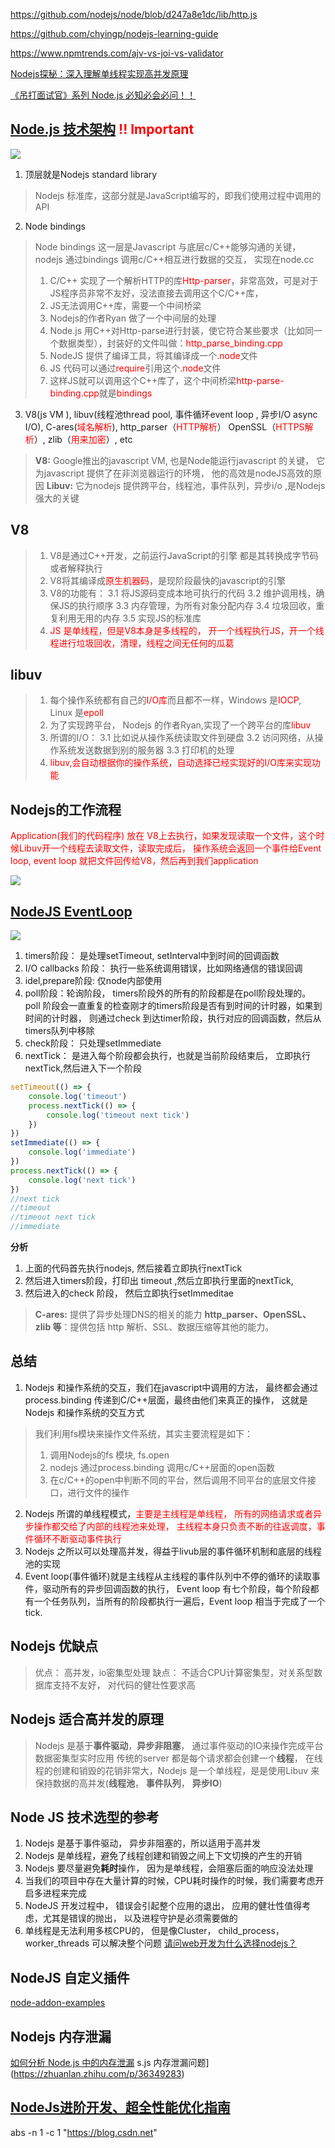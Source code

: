 https://github.com/nodejs/node/blob/d247a8e1dc/lib/http.js

https://github.com/chyingp/nodejs-learning-guide

https://www.npmtrends.com/ajv-vs-joi-vs-validator

[Nodejs探秘：深入理解单线程实现高并发原理](https://blog.csdn.net/j2IaYU7Y/article/details/81623516?depth_1-utm_source=distribute.pc_relevant.none-task-blog-BlogCommendFromBaidu-2&utm_source=distribute.pc_relevant.none-task-blog-BlogCommendFromBaidu-2)

[《吊打面试官》系列 Node.js 必知必会必问！！](https://mp.weixin.qq.com/s/94wxm57cd3fS96gixVAxMA)

## [Node.js 技术架构](https://juejin.cn/post/7081891057918558221)  <font color=red>!! Important</font>
![](https://img-blog.csdnimg.cn/img_convert/3a676412e0549e75b2bc0a816d85c44b.png)
1. 顶层就是Nodejs standard library 
> Nodejs 标准库，这部分就是JavaScript编写的，即我们使用过程中调用的API
2. Node bindings
> Node bindings 这一层是Javascript 与底层c/C++能够沟通的关键，nodejs 通过bindings 调用c/C++相互进行数据的交互， 实现在node.cc
> 1. C/C++ 实现了一个解析HTTP的库<font color=red>Http-parser</font>，非常高效，可是对于JS程序员非常不友好，没法直接去调用这个C/C++库，
> 2. JS无法调用C++库，需要一个中间桥梁
> 3. Nodejs的作者Ryan 做了一个中间层的处理
> 4. Node.js 用C++对Http-parse进行封装，使它符合某些要求（比如同一个数据类型），封装好的文件叫做：<font color=red>http_parse_binding.cpp</font>
> 5. NodeJS 提供了编译工具，将其编译成一个<font color=red>.node</font>文件
> 6. JS 代码可以通过<font color=red>require</font>引用这个<font color=red>.node</font>文件
> 7. 这样JS就可以调用这个C++库了，这个中间桥梁<font color=red>http-parse-binding.cpp</font>就是<font color=red>bindings</font>
3. V8(js VM ), libuv(线程池thread pool, 事件循环event loop , 异步I/O async I/O), C-ares(<font color=red>域名解析</font>), http_parser（<font color=red>HTTP解析</font>） OpenSSL（<font color=red>HTTPS解析</font>）, zlib（<font color=red>用来加密</font>）, etc
> **V8:** Google推出的javascript VM, 也是Node能运行javascript 的关键， 它为javascript 提供了在非浏览器运行的环境， 他的高效是nodeJS高效的原因
> **Libuv:** 它为nodejs 提供跨平台，线程池，事件队列，异步i/o ,是Nodejs强大的关键

## V8
> 1. V8是通过C++开发，之前运行JavaScript的引擎 都是其转换成字节码或者解释执行
> 2. V8将其编译成<font color=red>原生机器码</font>，是现阶段最快的javascript的引擎
> 3. V8的功能有：
> 3.1 将JS源码变成本地可执行的代码
> 3.2 维护调用栈，确保JS的执行顺序
> 3.3 内存管理，为所有对象分配内存
> 3.4 垃圾回收，重复利用无用的内存
> 3.5 实现JS的标准库
> 4. <font color=red>JS 是单线程，但是V8本身是多线程的， 开一个线程执行JS，开一个线程进行垃圾回收，清理，线程之间无任何的瓜葛</font>
## libuv
> 1. 每个操作系统都有自己的<font color=red>I/O库</font>而且都不一样，Windows 是<font color=red>IOCP</font>, Linux 是<font color=red>epoll</font>
> 2. 为了实现跨平台， Nodejs 的作者Ryan,实现了一个跨平台的库<font color=red>libuv</font>
> 3. 所谓的I/O：
> 3.1 比如说从操作系统读取文件到硬盘
> 3.2 访问网络，从操作系统发送数据到别的服务器
> 3.3 打印机的处理
> 4. <font color=red>libuv,会自动根据你的操作系统，自动选择已经实现好的I/O库来实现功能</font>

## Nodejs的工作流程

<font color=red>Application(我们的代码程序) 放在 V8上去执行，如果发现读取一个文件，这个时候Libuv开一个线程去读取文件，读取完成后， 操作系统会返回一个事件给Event loop, event loop 就把文件回传给V8，然后再到我们application</font>

![](https://p3-juejin.byteimg.com/tos-cn-i-k3u1fbpfcp/065dcabeb42447428f5283259f01d0bd~tplv-k3u1fbpfcp-zoom-in-crop-mark:3780:0:0:0.awebp)
## [NodeJS EventLoop](https://zhuanlan.zhihu.com/p/56151579)

![](https://pic4.zhimg.com/80/v2-97a12551238a057224c93e6ad35ac167_1440w.jpg)

1. timers阶段：  是处理setTimeout, setInterval中到时间的回调函数
2. I/O callbacks 阶段： 执行一些系统调用错误，比如网络通信的错误回调
3. idel,prepare阶段: 仅node内部使用 
2. poll阶段：轮询阶段， timers阶段外的所有的阶段都是在poll阶段处理的。 poll 阶段会一直重复的检查刚才的timers阶段是否有到时间的计时器，如果到时间的计时器， 则通过check 到达timer阶段，执行对应的回调函数，然后从timers队列中移除
3. check阶段： 只处理setImmediate
4. nextTick： 是进入每个阶段都会执行，也就是当前阶段结束后， 立即执行nextTick,然后进入下一个阶段
```js
setTimeout(() => {
    console.log('timeout')
    process.nextTick(() => {
        console.log('timeout next tick')
    })
})
setImmediate(() => {
    console.log('immediate')
})
process.nextTick(() => {
    console.log('next tick')
})
//next tick
//timeout
//timeout next tick
//immediate
```
**分析**
1. 上面的代码首先执行nodejs, 然后接着立即执行nextTick 
2. 然后进入timers阶段，打印出 timeout ,然后立即执行里面的nextTick,
3. 然后进入的check 阶段， 然后立即执行setImmeditae

> **C-ares:** 提供了异步处理DNS的相关的能力
> **http_parser、OpenSSL、zlib 等**：提供包括 http 解析、SSL、数据压缩等其他的能力。


## 总结
1. Nodejs 和操作系统的交互，我们在javascript中调用的方法， 最终都会通过process.binding 传递到C/C++层面，最终由他们来真正的操作， 这就是Nodejs 和操作系统的交互方式
> 我们利用fs模块来操作文件系统，其实主要流程是如下：
> 1. 调用Nodejs的fs 模块, fs.open
> 2. nodejs 通过process.binding 调用c/C++层面的open函数
> 3. 在c/C++的open中判断不同的平台，然后调用不同平台的底层文件接口，进行文件的操作

2. Nodejs 所谓的单线程模式，<font color=red>主要是主线程是单线程， 所有的网络请求或者异步操作都交给了内部的线程池来处理， 主线程本身只负责不断的往返调度，事件循环不断驱动事件执行</font>
2. Nodejs 之所以可以处理高并发，得益于livub层的事件循环机制和底层的线程池的实现
3. Event loop(事件循环)就是主线程从主线程的事件队列中不停的循环的读取事件，驱动所有的异步回调函数的执行， Event loop 有七个阶段，每个阶段都有一个任务队列，当所有的阶段都执行一遍后，Event loop 相当于完成了一个tick.

## Nodejs 优缺点
> 优点： 高并发，io密集型处理
> 缺点： 不适合CPU计算密集型，对关系型数据库支持不友好， 对代码的健壮性要求高

## Nodejs 适合高并发的原理
> Nodejs 是基于**事件驱动**，**异步非阻塞**， 通过事件驱动的IO来操作完成平台数据密集型实时应用
> 传统的server 都是每个请求都会创建一个**线程**， 在线程的创建和销毁的花销非常大，Nodejs 是一个单线程，是是使用Libuv 来保持数据的高并发(**线程池**， **事件队列**， **异步IO**)

## Node JS 技术选型的参考
1. Nodejs 是基于事件驱动， 异步非阻塞的，所以适用于高并发
2. Nodejs 是单线程，避免了线程创建和销毁之间上下文切换的产生的开销
3. Nodejs 要尽量避免**耗时**操作， 因为是单线程，会阻塞后面的响应没法处理
4. 当我们的项目中存在大量计算的时候，CPU耗时操作的时候，我们需要考虑开启多进程来完成
5. NodeJS 开发过程中， 错误会引起整个应用的退出， 应用的健壮性值得考虑，尤其是错误的抛出， 以及进程守护是必须需要做的
6. 单线程是无法利用多核CPU的， 但是像Cluster， child_process，worker_threads 可以解决整个问题
[请问web开发为什么选择nodejs？](http://www.imooc.com/wenda/detail/571232)


## NodeJS 自定义插件
[node-addon-examples](https://github.com/nodejs/node-addon-examples)

## Nodejs 内存泄漏
[如何分析 Node.js 中的内存泄漏](https://zhuanlan.zhihu.com/p/25736931)
s.js 内存泄漏问题](https://zhuanlan.zhihu.com/p/36349283)

## [NodeJs进阶开发、超全性能优化指南](https://mp.weixin.qq.com/s/CbKfnKQ96AhY2u7JwUmXGQ)

abs -n 1 -c 1 "https://blog.csdn.net"

